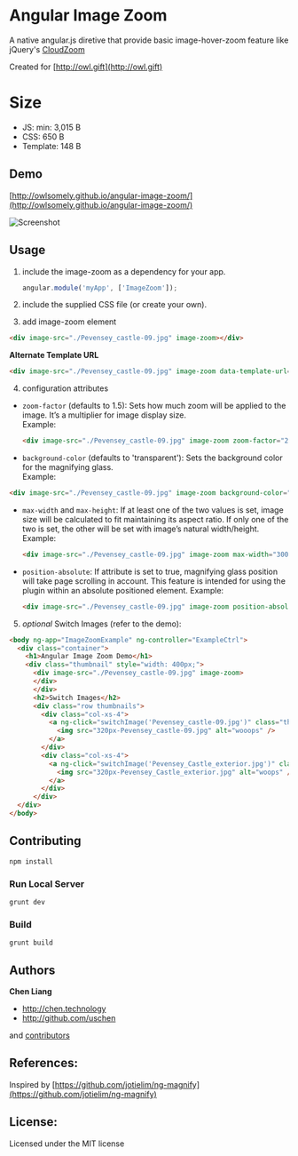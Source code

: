 Angular Image Zoom
==================
A native angular.js diretive that provide basic image-hover-zoom feature like jQuery's [CloudZoom](https://github.com/smurfy/cloud-zoom)

Created for [http://owl.gift](http://owl.gift)

# Size
* JS: min: 3,015 B
* CSS: 650 B
* Template: 148 B

Demo
----
[http://owlsomely.github.io/angular-image-zoom/](http://owlsomely.github.io/angular-image-zoom/)

![Screenshot](https://github.com/owlsomely/angular-image-zoom/raw/master/doc/img/screenshot.png "https://github.com/owlsomely/angular-image-zoom/raw/master/doc/img/screenshot.png")

Usage
-----
1. include the image-zoom as a dependency for your app.

    ```js
    angular.module('myApp', ['ImageZoom']);
    ```

2. include the supplied CSS file (or create your own).
3. add image-zoom element

  ```html
  <div image-src="./Pevensey_castle-09.jpg" image-zoom></div>
  ```

  **Alternate Template URL**
  ```html
  <div image-src="./Pevensey_castle-09.jpg" image-zoom data-template-url="/assets/my-image-template.html"></div>
  ```

4. configuration attributes
  * `zoom-factor` (defaults to 1.5): Sets how much zoom will be applied to the image. It’s a multiplier for image display size.  
    Example:
    ```html
    <div image-src="./Pevensey_castle-09.jpg" image-zoom zoom-factor="2">
    ```

  * `background-color` (defaults to 'transparent'): Sets the background color for the magnifying glass.  
  Example:
  ```html
  <div image-src="./Pevensey_castle-09.jpg" image-zoom background-color="'#FFFFFF'">
  ```

  * `max-width` and `max-height`: If at least one of the two values is set, image size will be calculated to fit maintaining its aspect ratio. If only one of the two is set, the other will be set with image’s natural width/height. 
    Example:
    ```html
    <div image-src="./Pevensey_castle-09.jpg" image-zoom max-width="300" max-height="250">
    ```

  * `position-absolute`: If attribute is set to true, magnifying glass position will take page scrolling in account. This feature is intended for using the plugin within an absolute positioned element. 
    Example:
    ```html
    <div image-src="./Pevensey_castle-09.jpg" image-zoom position-absolute="true">
    ```


5. *optional* Switch Images (refer to the demo):

  ```html
  <body ng-app="ImageZoomExample" ng-controller="ExampleCtrl">
    <div class="container">
      <h1>Angular Image Zoom Demo</h1>
      <div class="thumbnail" style="width: 400px;">
        <div image-src="./Pevensey_castle-09.jpg" image-zoom>
        </div>
        </div>
        <h2>Switch Images</h2>
        <div class="row thumbnails">
          <div class="col-xs-4">
            <a ng-click="switchImage('Pevensey_castle-09.jpg')" class="thumbnail product-image">
              <img src="320px-Pevensey_castle-09.jpg" alt="wooops" />
            </a>
          </div>
          <div class="col-xs-4">
            <a ng-click="switchImage('Pevensey_Castle_exterior.jpg')" class="thumbnail product-image">
              <img src="320px-Pevensey_Castle_exterior.jpg" alt="woops" />
            </a>
          </div>
        </div>
    </div>
  </body>
  ```

## Contributing

`npm install`

### Run Local Server
`grunt dev`

### Build
`grunt build`

## Authors

**Chen Liang**

+ http://chen.technology
+ http://github.com/uschen

and [contributors](https://github.com/owlsomely/angular-image-zoom/graphs/contributors)


## References:
Inspired by [https://github.com/jotielim/ng-magnify](https://github.com/jotielim/ng-magnify)

## License:
Licensed under the MIT license
